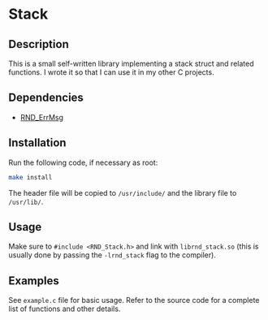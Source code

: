 # Stack

## Description

This is a small self-written library implementing a stack struct and related functions.
I wrote it so that I can use it in my other C projects.

## Dependencies

- [RND\_ErrMsg](https://github.com/randoragon/randoutils/tree/master/c-libs/errmsg)

## Installation

Run the following code, if necessary as root:

```sh
make install
```

The header file will be copied to `/usr/include/` and the library file to `/usr/lib/`.

## Usage

Make sure to `#include <RND_Stack.h>` and link with `librnd_stack.so` (this is usually
done by passing the `-lrnd_stack` flag to the compiler).

## Examples

See `example.c` file for basic usage. Refer to the source code for a complete list of functions
and other details.
